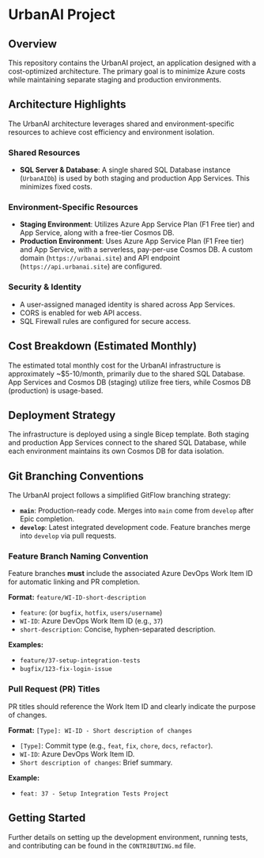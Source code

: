 # UrbanAI Project

## Overview
This repository contains the UrbanAI project, an application designed with a cost-optimized architecture. The primary goal is to minimize Azure costs while maintaining separate staging and production environments.

## Architecture Highlights
The UrbanAI architecture leverages shared and environment-specific resources to achieve cost efficiency and environment isolation.

### Shared Resources
- **SQL Server & Database**: A single shared SQL Database instance (`UrbanAIDb`) is used by both staging and production App Services. This minimizes fixed costs.

### Environment-Specific Resources
- **Staging Environment**: Utilizes Azure App Service Plan (F1 Free tier) and App Service, along with a free-tier Cosmos DB.
- **Production Environment**: Uses Azure App Service Plan (F1 Free tier) and App Service, with a serverless, pay-per-use Cosmos DB. A custom domain (`https://urbanai.site`) and API endpoint (`https://api.urbanai.site`) are configured.

### Security & Identity
- A user-assigned managed identity is shared across App Services.
- CORS is enabled for web API access.
- SQL Firewall rules are configured for secure access.

## Cost Breakdown (Estimated Monthly)
The estimated total monthly cost for the UrbanAI infrastructure is approximately ~$5-10/month, primarily due to the shared SQL Database. App Services and Cosmos DB (staging) utilize free tiers, while Cosmos DB (production) is usage-based.

## Deployment Strategy
The infrastructure is deployed using a single Bicep template. Both staging and production App Services connect to the shared SQL Database, while each environment maintains its own Cosmos DB for data isolation.

## Git Branching Conventions

The UrbanAI project follows a simplified GitFlow branching strategy:

*   **`main`**: Production-ready code. Merges into `main` come from `develop` after Epic completion.
*   **`develop`**: Latest integrated development code. Feature branches merge into `develop` via pull requests.

### Feature Branch Naming Convention
Feature branches **must** include the associated Azure DevOps Work Item ID for automatic linking and PR completion.

**Format:** `feature/WI-ID-short-description`
*   `feature`: (or `bugfix`, `hotfix`, `users/username`)
*   `WI-ID`: Azure DevOps Work Item ID (e.g., `37`)
*   `short-description`: Concise, hyphen-separated description.

**Examples:**
*   `feature/37-setup-integration-tests`
*   `bugfix/123-fix-login-issue`

### Pull Request (PR) Titles
PR titles should reference the Work Item ID and clearly indicate the purpose of changes.

**Format:** `[Type]: WI-ID - Short description of changes`
*   `[Type]`: Commit type (e.g., `feat`, `fix`, `chore`, `docs`, `refactor`).
*   `WI-ID`: Azure DevOps Work Item ID.
*   `Short description of changes`: Brief summary.

**Example:**
*   `feat: 37 - Setup Integration Tests Project`

## Getting Started

Further details on setting up the development environment, running tests, and contributing can be found in the `CONTRIBUTING.md` file.
